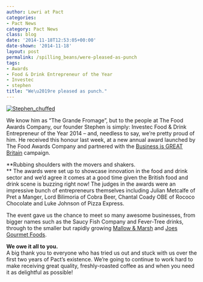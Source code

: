 ```yaml
---
author: Lowri at Pact
categories:
- Pact News
category: Pact News
class: blog
date: '2014-11-18T12:53:05+00:00'
date-shown: '2014-11-18'
layout: post
permalink: /spilling_beans/were-pleased-as-punch
tags:
- Awards
- Food & Drink Entrepreneur of the Year
- Investec
- stephen
title: "We\u2019re pleased as punch."
---
```


[![Stephen_chuffed](https://pactcoffee.files.wordpress.com/2014/11/stephen_chuffed.jpg?w=545)](https://pactcoffee.files.wordpress.com/2014/11/stephen_chuffed.jpg)

We know him as “The Grande Fromage”, but to the people at The Food Awards
Company, our founder Stephen is simply: Investec Food & Drink Entrepreneur of
the Year 2014 – and, needless to say, we’re pretty proud of him. He received
this honour last week, at a new annual award launched by The Food Awards
Company and partnered with the [Business is GREAT
Britain](http://www.greatbusiness.gov.uk/) campaign.

**Rubbing shoulders with the movers and shakers.  
** The awards were set up to showcase innovation in the food and drink sector
and we’d agree it comes at a good time given the British food and drink scene
is buzzing right now! The judges in the awards were an impressive bunch of
entrepreneurs themselves including Julian Metcalfe of Pret a Manger, Lord
Bilimoria of Cobra Beer, Chantal Coady OBE of Rococo Chocolate and Luke
Johnson of Pizza Express.

The event gave us the chance to meet so many awesome businesses, from bigger
names such as the Saucy Fish Company and Fever-Tree drinks, through to the
smaller but rapidly growing [Mallow & Marsh](http://www.mallowandmarsh.com/)
and [Joes Gourmet Foods](http://www.joeandsephs.co.uk/home).

**We owe it all to you.**  
A big thank you to everyone who has tried us out and stuck with us over the
first two years of Pact’s existence. We’re going to continue to work hard to
make receiving great quality, freshly-roasted coffee as and when you need it
as delightful as possible!